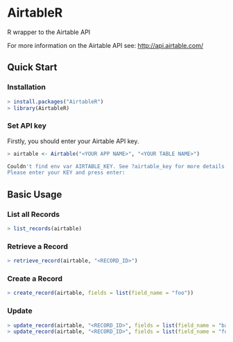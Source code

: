 # AirtableR
R wrapper to the Airtable API 

For more information on the Airtable API see: http://api.airtable.com/

## Quick Start

### Installation
```r
> install.packages("AirtableR")
> library(AirtableR)
```

### Set API key
Firstly, you should enter your Airtable API key.
```r
> airtable <- Airtable("<YOUR APP NAME>", "<YOUR TABLE NAME>")

Couldn't find env var AIRTABLE_KEY. See ?airtable_key for more details.
Please enter your KEY and press enter:
```

## Basic Usage
### List all Records
```r
> list_records(airtable)
```

### Retrieve a Record
```r
> retrieve_record(airtable, "<RECORD_ID>")
```

### Create a Record
```r
> create_record(airtable, fields = list(field_name = "foo"))
```

### Update
```r
> update_record(airtable, "<RECORD_ID>", fields = list(field_name = "bar"))
> update_record(airtable, "<RECORD_ID>", fields = list(field_name = "foobar"), method = "put")
```

